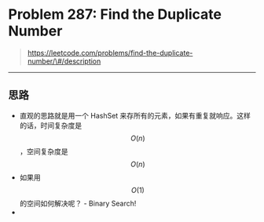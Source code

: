 # Problem 287: Find the Duplicate Number

> https://leetcode.com/problems/find-the-duplicate-number/\#/description

---------

## 思路

* 直观的思路就是用一个 HashSet 来存所有的元素，如果有重复就响应。这样的话，时间复杂度是 $$ O(n) $$，空间复杂度是 $$ O(n) $$
* 如果用 $$ O(1) $$ 的空间如何解决呢？ - Binary Search!
* 


